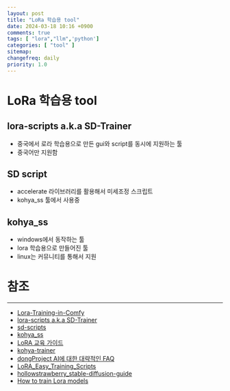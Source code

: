 ```yaml
---
layout: post
title: "LoRa 학습용 tool"
date: 2024-03-18 10:16 +0900
comments: true
tags: [ "lora","llm",'python']
categories: [ "tool" ]
sitemap:
changefreq: daily
priority: 1.0
---
```


# LoRa 학습용 tool
## lora-scripts a.k.a SD-Trainer

* 중국에서 로라 학습용으로 만든 gui와 script를 동시에 지원하는 툴
* 중국어만 지원함

## SD script
* accelerate 라이브러리를 활용해서 미세조정 스크립트
* kohya_ss 툴에서 사용중

## kohya_ss
* windows에서 동작하는 툴
* lora 학습용으로 만들어진 툴
* linux는 커뮤니티를 통해서 지원


## 

# 참조
-----

* [Lora-Training-in-Comfy](https://github.com/LarryJane491/Lora-Training-in-Comfy)
* [lora-scripts a.k.a SD-Trainer](https://github.com/Akegarasu/lora-scripts)
* [sd-scripts](https://github.com/kohya-ss/sd-scripts)
* [kohya_ss](https://github.com/bmaltais/kohya_ss)
* [LoRA 교육 가이드](https://rentry.org/lora_train)
* [kohya-trainer](https://github.com/Linaqruf/kohya-trainer)
* [dongProject AI에 대한 대략적인 FAQ](https://rentry.org/tohoaifaq#opinionated-lora-guide-for-colab)
* [LoRA_Easy_Training_Scripts](https://github.com/derrian-distro/LoRA_Easy_Training_Scripts)
* [hollowstrawberry_stable-diffusion-guide](https://huggingface.co/hollowstrawberry/stable-diffusion-guide)
* [How to train Lora models](https://stable-diffusion-art.com/train-lora/)
